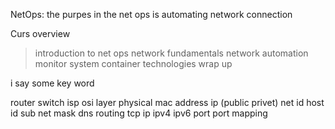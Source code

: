 NetOps:
the purpes in the net ops is automating network connection

Curs overview

>introduction to net ops
>network fundamentals
>network automation
>monitor system
>container technologies
>wrap up

i say some key word 

router switch isp 
osi layer
physical mac address ip (public privet) net id host id sub net mask
dns routing tcp ip  ipv4 ipv6 port port mapping  
